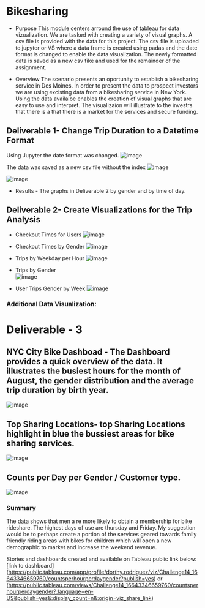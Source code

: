 # Bikesharing

- Purpose
This module centers arround the use of tableau for data vizualization. We are tasked with creating a variety of visual graphs. A csv file is provided with the data for this project. The csv file is uploaded to jupyter or VS where a data frame is created using padas and the date format is changed to enable the data visualization. The newly formatted data is saved as a new csv fike and used for the remainder of the assignment. 

- Overview
The scenario presents an oportunity to establish a bikesharing service in Des Moines. In order to present the  data to prospect investors we are using excisting data from a bikesharing service in New York. Using the data availalbe enables the creation of visual graphs that are easy to use and interpret. The visualizaion will illustrate to the investrs that there is a that there is a market for the services and secure funding.

## Deliverable 1- Change Trip Duration to a Datetime Format

Using Jupyter the date format was changed.
![image](https://user-images.githubusercontent.com/104601282/192702537-8903a11b-563a-4e82-bd55-699d5eb3c653.png)

The data was saved as a new csv file without the index
![image](https://user-images.githubusercontent.com/104601282/192703282-dd3c0538-03f7-47a7-84b4-b61f613aa6aa.png)

![image](https://user-images.githubusercontent.com/104601282/192702794-17a26134-e792-494c-84e1-07b7dc26862e.png)


- Results -  The graphs in Deliverable 2 by gender and by time of day.

## Deliverable 2- Create Visualizations for the Trip Analysis

- Checkout Times for Users 
![image](https://user-images.githubusercontent.com/104601282/192703812-759168a7-5f63-4bc7-8b8f-2827df1af086.png)

- Checkout Times by Gender 
![image](https://user-images.githubusercontent.com/104601282/192704101-fe590201-5d87-47cd-b6a2-90242cdc2164.png)

 - Trips by Weekday per Hour 
 ![image](https://user-images.githubusercontent.com/104601282/192704319-ef19becb-a0bc-4fed-9b90-e70f64e83e3b.png)

- Trips by Gender   
 ![image](https://user-images.githubusercontent.com/104601282/192704834-ecac5db9-3fd5-4111-8414-fc1fad177e9d.png)

- User Trips Gender by Week
![image](https://user-images.githubusercontent.com/104601282/192704985-f386d6a8-a643-46ea-9bb3-0c724453cfe0.png)


### Additional Data Visualization: 

# Deliverable - 3 

## NYC City Bike Dashboad - The Dashboard provides a quick overview of the data. It illustrates the busiest hours for the month of August, the gender distribution and the average trip duration by birth year. 

![image](https://user-images.githubusercontent.com/104601282/192720995-004b5078-f08c-4c76-857a-4b636e0f7d08.png)

## Top Sharing Locations- top Sharing Locations highlight in blue the bussiest areas for bike sharing services.

![image](https://user-images.githubusercontent.com/104601282/192717701-fa028775-ffe9-481d-b5f4-0c842c2b7cc8.png)

## Counts per Day per Gender / Customer type. 

![image](https://user-images.githubusercontent.com/104601282/192719290-9325808c-bc82-4214-9221-a0bb601f807f.png)




### Summary 

The data shows that men a re more likely to obtain a membership for bike rideshare. The highest days of use are thursday and Friday. My suggestion would be to perhaps create a portion of the services geared towards family friendly riding areas with bikes for children which will open a new demographic to market and increase the weekend revenue. 

Stories and dashboards created and available on Tableau public link below:
[link to dashboard] (https://public.tableau.com/app/profile/dorthy.rodriguez/viz/Challenge14_16643346659760/countsperhourperdaygender?publish=yes) 
or 
(https://public.tableau.com/views/Challenge14_16643346659760/countsperhourperdaygender?:language=en-US&publish=yes&:display_count=n&:origin=viz_share_link)















